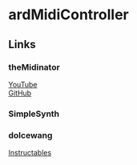 # ardMidiController

## Links

### theMidinator

[YouTube](https://www.youtube.com/watch?v=JZ5yPdoPooU)  
[GitHub](https://github.com/SwitchAndLever/theMIDInatorxxx)

### SimpleSynth

### dolcewang

[Instructables](https://www.instructables.com/DIY-USB-Midi-Controller-With-Arduino-a-Beginners-G/)  
